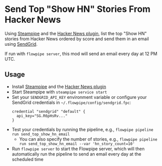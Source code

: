 # Send Top "Show HN" Stories From Hacker News

Using [Steampipe](https://steampipe.io/) and the [Hacker News plugin](https://hub.steampipe.io/plugins/turbot/hackernews), list the top "Show HN" stories from Hacker News ordered by score and send them in an email using [SendGrid](https://sendgrid.com).

If run with `flowpipe server`, this mod will send an email every day at 12 PM UTC.

## Usage

- Install [Steampipe](https://steampipe.io/downloads) and the [Hacker News plugin](https://hub.steampipe.io/plugins/turbot/hackernews#get-started)
- Start Steampipe with `steampipe service start`
- Set your `SENDGRID_API_KEY` environment variable or configure your SendGrid credentials in `~/.flowpipe/config/sendgrid.fpc`:
  ```hcl
  credential "sendgrid" "default" {
    api_key="SG.R6pHsRv..."
  }
  ```
- Test your credentials by running the pipeline, e.g., `flowpipe pipeline run send_top_show_hn_email`
  - You can also specify the number of stories, e.g., `flowpipe pipeline run send_top_show_hn_email --var 'hn_story_count=10'`
- Run `flowpipe server` to start the Flowpipe server, which will then automatically run the pipeline to send an email every day at the scheduled time
